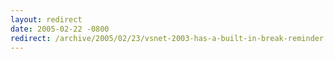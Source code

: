 ```yaml
---
layout: redirect
date: 2005-02-22 -0800
redirect: /archive/2005/02/23/vsnet-2003-has-a-built-in-break-reminder.aspx/
---
```

